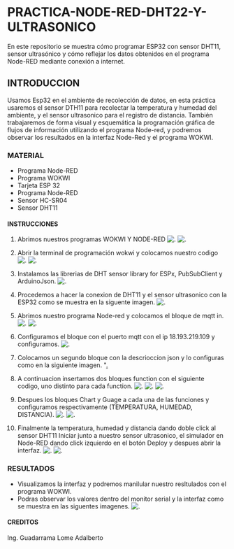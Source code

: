# PRACTICA-NODE-RED-DHT22-Y-ULTRASONICO
En este repositorio se muestra cómo programar ESP32 con sensor DHT11, sensor ultrasónico y cómo reflejar los datos obtenidos en el programa Node-RED mediante conexión a internet.
## INTRODUCCION 
Usamos Esp32 en el ambiente de recolección de datos, en esta práctica usaremos el sensor DTH11 para recolectar la temperatura y humedad del ambiente, y el sensor ultrasonico para el registro de distancia. También trabajaremos de forma visual y esquemática la programación gráfica de flujos de información utilizando el programa Node-red, y podremos observar los resultados en la interfaz Node-Red y el programa WOKWI.
### MATERIAL 
* Programa Node-RED
* Programa WOKWI
* Tarjeta ESP 32
* Programa Node-RED
* Sensor HC-SR04
* Sensor DHT11
#### INSTRUCCIONES 
1. Abrimos nuestros programas WOKWI Y NODE-RED
![.](https://github.com/AdalGuadarrama/PRACTICA-NODE-RED-DHT22-Y-ULTRASONICO/blob/main/s0.0.png)
![.](https://github.com/AdalGuadarrama/PRACTICA-NODE-RED-DHT22-Y-ULTRASONICO/blob/main/u1.png)

2. Abrir la terminal de programación wokwi y colocamos nuestro codigo
![.](https://github.com/AdalGuadarrama/PRACTICA-NODE-RED-DHT22-Y-ULTRASONICO/blob/main/u2.png)
![.](https://github.com/AdalGuadarrama/PRACTICA-NODE-RED-DHT22-Y-ULTRASONICO/blob/main/u.30.png)

3. Instalamos las librerias de DHT sensor library for ESPx, PubSubClient y ArduinoJson.
![.](https://github.com/AdalGuadarrama/PRACTICA-NODE-RED-DHT22-Y-ULTRASONICO/blob/main/s13.png)

4. Procedemos a hacer la conexion de DHT11 y  el sensor ultrasonico con la ESP32 como se muestra en la siguente imagen.
![.](https://github.com/AdalGuadarrama/PRACTICA-NODE-RED-DHT22-Y-ULTRASONICO/blob/main/u4.png)

5. Abrimos nuestro programa Node-red y colocamos el bloque de mqtt in.
![.](https://github.com/AdalGuadarrama/PRACTICA-NODE-RED-DHT22-Y-ULTRASONICO/blob/main/s0.0.png)
![.](https://github.com/AdalGuadarrama/PRACTICA-NODE-RED-DHT22-Y-ULTRASONICO/blob/main/s1.png)

6. Configuramos el bloque con el puerto mqtt con el ip 18.193.219.109 y configuramos.
![.](https://github.com/AdalGuadarrama/PRACTICA-NODE-RED-DHT22-Y-ULTRASONICO/blob/main/s3%20(2).png)

7. Colocamos un segundo bloque con la descrioccion json y lo configuras como en la siguiente imagen.
"[.](https://github.com/AdalGuadarrama/PRACTICA-NODE-RED-DHT22-Y-ULTRASONICO/blob/main/s4.png)

8. A continuacion insertamos dos bloques function con el siguiente codigo, uno distinto para cada function.
![.](https://github.com/AdalGuadarrama/PRACTICA-NODE-RED-DHT22-Y-ULTRASONICO/blob/main/s5..png)
![.](https://github.com/AdalGuadarrama/PRACTICA-NODE-RED-DHT22-Y-ULTRASONICO/blob/main/s6.png)
![.](https://github.com/AdalGuadarrama/PRACTICA-NODE-RED-DHT22-Y-ULTRASONICO/blob/main/U5.png)

9. Despues los bloques Chart y Guage a cada una de las funciones y configuramos respectivamente (TEMPERATURA, HUMEDAD, DISTANCIA).
![.](https://github.com/AdalGuadarrama/PRACTICA-NODE-RED-DHT22-Y-ULTRASONICO/blob/main/s7.png)
![.](https://github.com/AdalGuadarrama/PRACTICA-NODE-RED-DHT22-Y-ULTRASONICO/blob/main/s8.png)

10. Finalmente la temperatura, humedad y distancia  dando doble click al sensor DHT11 Iniciar junto a nuestro sensor ultrasonico, el simulador en Node-RED dando click izquierdo en el botón Deploy y despues abrir la interfaz.
![.](https://github.com/AdalGuadarrama/PRACTICA-NODE-RED-DHT22-Y-ULTRASONICO/blob/main/u7.png)
![.](https://github.com/AdalGuadarrama/PRACTICA-NODE-RED-DHT22-Y-ULTRASONICO/blob/main/u8.png)

### RESULTADOS 
* Visualizamos la interfaz y podremos manilular nuestro resltulados con el programa WOKWI.
* Podras observar los valores dentro del monitor serial y la interfaz como se muestra en las siguentes imagenes.
![.](https://github.com/AdalGuadarrama/PRACTICA-NODE-RED-DHT22-Y-ULTRASONICO/blob/main/u9.png)

#### CREDITOS
Ing. Guadarrama Lome Adalberto 
